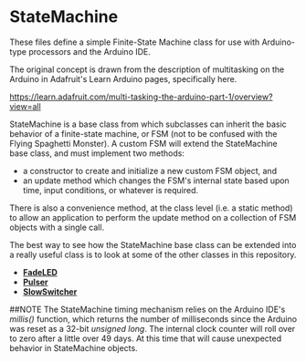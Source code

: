 # StateMachine

These files define a simple Finite-State Machine class for use with Arduino-type processors and the Arduino IDE.

The original concept is drawn from the description of multitasking on the Arduino in Adafruit's Learn Arduino pages, specifically here.

  https://learn.adafruit.com/multi-tasking-the-arduino-part-1/overview?view=all

StateMachine is a base class from which subclasses can inherit the basic behavior of a finite-state machine, or FSM (not to be confused with the Flying Spaghetti Monster).  A custom FSM will extend the StateMachine base class, and must implement two methods:

* a constructor to create and initialize a new custom FSM object, and
* an update method which changes the FSM's internal state based upon time, input conditions, or whatever is required.
  
There is also a convenience method, at the class level (i.e. a static method) to allow an application to perform the update method on a collection of FSM objects with a single call.

The best way to see how the StateMachine base class can be extended into a really useful class is to look at some of the other classes in this repository.

* [__FadeLED__](https://github.com/twrackers/FadeLED-library)
* [__Pulser__](https://github.com/twrackers/Pulser-library)
* [__SlowSwitcher__](https://github.com/twrackers/SlowSwitcher-library)

##NOTE
The StateMachine timing mechanism relies on the Arduino IDE's _millis()_ function, which returns the number of milliseconds since the Arduino was reset as a 32-bit _unsigned long_.  The internal clock counter will roll over to zero after a little over 49 days.  At this time that will cause unexpected behavior in StateMachine objects.
